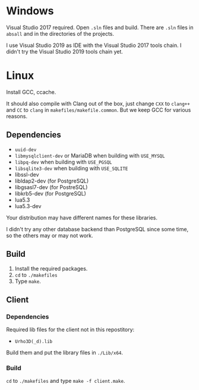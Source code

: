 # Windows

Visual Studio 2017 required. Open `.sln` files and build. There are `.sln` files in `absall` and
in the directories of the projects.

I use Visual Studio 2019 as IDE with the Visual Studio 2017 tools chain. I didn't try the Visual 
Studio 2019 tools chain yet.

# Linux

Install GCC, ccache.

It should also compile with Clang out of the box, just change `CXX` to `clang++` and `CC` to `clang`
in `makefiles/makefile.common`. But we keep GCC for various reasons.

## Dependencies

* `uuid-dev`
* `libmysqlclient-dev` or MariaDB when building with `USE_MYSQL`
* `libpq-dev` when building with `USE_PGSQL`
* `libsqlite3-dev` when building with `USE_SQLITE`
* libssl-dev
* libldap2-dev (for PostgreSQL)
* libgsasl7-dev (for PostreSQL)
* libkrb5-dev (for PostgreSQL)
* lua5.3
* lua5.3-dev

Your distribution may have different names for these libraries.

I didn't try any other database backend than PostgreSQL since some time, so the others may or may
not work.

## Build

1. Install the required packages.
2. `cd` to `./makefiles`
3. Type `make`.

## Client

### Dependencies

Required lib files for the client not in this repostitory:

* `Urho3D(_d).lib`

Build them and put the library files in `./Lib/x64`.

### Build

`cd` to `./makefiles` and type `make -f client.make`.

